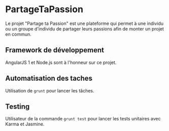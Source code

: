 # PartageTaPassion

Le projet "Partage ta Passion" est une plateforme qui permet à une individu ou un groupe d'individu de partager leurs passions afin de monter un projet en commun.

## Framework de développement 

AngularJS 1 et Node.js sont à l'honneur sur ce projet.

## Automatisation des taches

Utilisation de `grunt` pour lancer les tâches.

## Testing

Utilisateur de la commande `grunt test` pour lancer les tests unitaires avec Karma et Jasmine.



